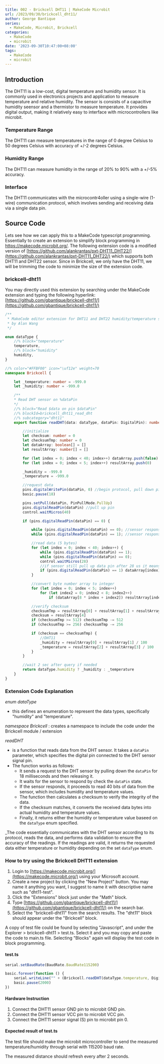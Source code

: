 ```yaml
---
title: 002 - Brickcell DHT11 | MakeCode Microbit
url: /2023/09/30/brickcell_dht11/
author: George Bantique
series:
  - MakeCode, Microbit, Brickcell
categories:
  - MakeCode
  - microbit
date: '2023-09-30T10:47:00+08:00'
tags:
  - MakeCode
  - microbit
---
```


## **Introduction**

The DHT11 is a low-cost, digital temperature and humidity sensor. It is commonly used in electronics projects and application to measure temperature and relative humidity. The sensor is consists of a capacitive humidity seensor and a thermistor to measure temperature. It provides digital output, making it relatively easy to interface with microcontrollers like microbit.

### **Temperature Range**

The DHT11 can measure temperatures in the range of 0 degree Celsius to 50 degrees Celsius with accuracy of +/-2 degrees Celsius.

### **Humidity Range**

The DHT11 can measure humidity in the range of 20% to 90% with a +/-5% accuracy.

### **Interface**

The DHT11 communicates with the microcontr4oller using a single-wire (1-wire) communication protocol, which involves sending and receiving data via a single data pin.


## **Source Code**

Lets see how we can apply this to a MakeCode typescript programming. Essentially to create an extension to simplify block programming in <https://makecode.microbit.org/>. The following extension code is a modified version of [https://github.com/alankrantas/pxt-DHT11_DHT22/](https://github.com/alankrantas/pxt-DHT11_DHT22/) which supports both DHT11 and DHT22 sensor. Since in Brickcell, we only have the DHT11, we will be trimming the code to minimize the size of the extension code.

### **brickcell-dht11**

You may directly used this extension by searching under the MakeCode extension and typing the following hyperlink:
[https://github.com/gbantique/brickcell-dht11/](https://github.com/gbantique/brickcell-dht11/)

```ts {title="brickcell-dht11.ts"}
/**
 * MakeCode editor extension for DHT11 and DHT22 humidity/temperature sensors
 * by Alan Wang
 */

enum dataType {
    //% block="temperature"
    temperature,
    //% block="humidity"
    humidity,
}

//% color="#FFBF00" icon="\uf12e" weight=70
namespace Brickcell {

    let _temperature: number = -999.0
    let _humidity: number = -999.0

    /**
    * Read DHT sensor on %dataPin
    */
    //% block="Read $data on pin $dataPin"
    //% blockId=brickcell_dht11_read_dht
    //% subcategory="dht11"
    export function readDHT(data: dataType, dataPin: DigitalPin): number {

        //initialize
        let checksum: number = 0
        let checksumTmp: number = 0
        let dataArray: boolean[] = []
        let resultArray: number[] = []

        for (let index = 0; index < 40; index++) dataArray.push(false)
        for (let index = 0; index < 5; index++) resultArray.push(0)

        _humidity = -999.0
        _temperature = -999.0

        //request data
        pins.digitalWritePin(dataPin, 0) //begin protocol, pull down pin
        basic.pause(18)

        pins.setPull(dataPin, PinPullMode.PullUp)
        pins.digitalReadPin(dataPin) //pull up pin
        control.waitMicros(40)

        if (pins.digitalReadPin(dataPin) == 0) {

            while (pins.digitalReadPin(dataPin) == 0); //sensor response
            while (pins.digitalReadPin(dataPin) == 1); //sensor response

            //read data (5 bytes)
            for (let index = 0; index < 40; index++) {
                while (pins.digitalReadPin(dataPin) == 1);
                while (pins.digitalReadPin(dataPin) == 0);
                control.waitMicros(28)
                //if sensor still pull up data pin after 28 us it means 1, otherwise 0
                if (pins.digitalReadPin(dataPin) == 1) dataArray[index] = true
            }

            //convert byte number array to integer
            for (let index = 0; index < 5; index++)
                for (let index2 = 0; index2 < 8; index2++)
                    if (dataArray[8 * index + index2]) resultArray[index] += 2 ** (7 - index2)

            //verify checksum
            checksumTmp = resultArray[0] + resultArray[1] + resultArray[2] + resultArray[3]
            checksum = resultArray[4]
            if (checksumTmp >= 512) checksumTmp -= 512
            if (checksumTmp >= 256) checksumTmp -= 256

            if (checksum == checksumTmp) {
                //DHT11
                _humidity = resultArray[0] + resultArray[1] / 100
                _temperature = resultArray[2] + resultArray[3] / 100
            }
        }

        //wait 2 sec after query if needed
        return dataType.humidity ? _humidity : _temperature
    }
}
```

### **Extension Code Explanation**

_enum dataType_
- this defines an enumeration to represent the data types, specifically "humidity" and "temperature".

_namespace Brickcell_
: creates a namespace to include the code under the Brickcell module / extension

_readDHT_
- is a function that reads data from the DHT sensor. It takes a `dataPin` parameter, which specifies the digital pin connected to the DHT sensor signal pin.
- The function works as follows:
    * It sends a request to the DHT sensor by pulling down the `dataPin` for 18 milliseconds and then releasing it.
    * It waits for the sensor to respond by check the `dataPin` state.
    * If the sensor responds, it proceeds to read 40 bits of data from the sensor, which includes humidity and temperature values.
    * The function then calculates a checksum to verify the integrity of the data.
    * If the checksum matches, it converts the received data bytes into actual humidity and temperature values.
    * Finally, it returns either the humidity or temperature value baseed on the `dataType` enum specified.

_The code essentially communicates with the DHT sensor according to its protocol, reads the data, and performs data validation to ensure the accuracy of the readings. If the readings are valid, it returns the requested data either temperature or humidity depending on the set `dataType` enum.

### **How to try using the Brickcell DHT11 extension**

1. Login to [https://makecode.microbit.org/](https://makecode.microbit.org/) using your Microsoft account.
2. Create a new project by clicking the "New Project" button. You may name it anything you want, I suggest to name it with descriptive name such as "dht11-test".
3. Click the "Extensions" block just under the "Math" block.
4. Type [https://github.com/gbantique/brickcell-dht11/](https://github.com/gbantique/brickcell-dht11/) on the search bar.
5. Select the "brickcell-dht11" from the search results. The "dht11" block should appear under the "Brickcell" block.

A copy of test file could be found by selecting "Javascript", and under the Explorer > brickcell-dht11 > test.ts. Select it and you may copy and paste the code to main.ts file. Selecting "Blocks" again will display the test code in block programming.

#### **test.ts**

```ts
serial.setBaudRate(BaudRate.BaudRate115200)

basic.forever(function () {
    serial.writeLine("" + (Brickcell.readDHT(dataType.temperature, DigitalPin.P0)))
    basic.pause(2000)
})

```

#### **Hardware Instruction**

1. Connect the DHT11 sensor GND pin to microbit GND pin.
2. Connect the DHT11 sensor VCC pin to microbit VCC pin.
3. Connect the DHT11 sensor signal (S) pin to microbit pin 0.

#### **Expected result of test.ts**

The test file should make the microbit microcontroller to send the measured temperature/humidity through serial with 115200 baud rate.

The measured distance should refresh every after 2 seconds.



